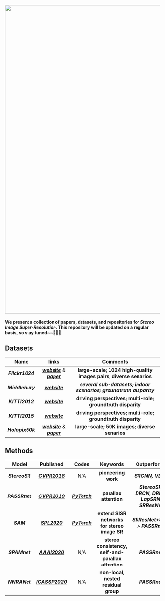 ### <img src="https://raw.github.com/YingqianWang/Awesome-Stereo-Image-SR/master/Fig/Thumbnail.jpg" width="1000">
#### **We present a collection of papers, datasets, and repositories for *Stereo Image Super-Resolution*. This repository will be updated on a regular basis, so stay tuned~~🎉🎉🎉**

## Datasets

|     Name     |   links |  Comments |
| :----------: |  :-----: | :-------: |
|     ***Flickr1024***     | [***website***](https://yingqianwang.github.io/Flickr1024/) & [***paper***](http://openaccess.thecvf.com/content_ICCVW_2019/papers/LCI/Wang_Flickr1024_A_Large-Scale_Dataset_for_Stereo_Image_Super-Resolution_ICCVW_2019_paper.pdf) | **large-scale; 1024 high-quality images pairs; diverse senarios** |
|     ***Middlebury***     | [***website***](http://vision.middlebury.edu/stereo/) | ***several sub-datasets; indoor scenarios; groundtruth disparity*** |
|     ***KITTI2012***     | [***website***](http://www.cvlibs.net/datasets/kitti/index.php) | **driving perspectives; multi-role; groundtruth disparity** |
|     ***KITTI2015***     | [***website***](http://www.cvlibs.net/datasets/kitti/index.php) | **driving perspectives; multi-role; groundtruth disparity** |
|     ***Holopix50k***     | [***website***](http://github.com/leiainc/holopix50k) & [***paper***](https://arxiv.org/pdf/2003.11172.pdf) | **large-scale; 50K images; diverse senarios** |


## Methods
|     Model     |   Published |  Codes | Keywords | Outperforms |
| :----------: |  :-----: | :-------: | :-------: | :-------: |
| ***StereoSR*** | [***CVPR2018***](http://openaccess.thecvf.com/content_cvpr_2018/papers/Jeon_Enhancing_the_Spatial_CVPR_2018_paper.pdf) | N/A | **pioneering work** | ***SRCNN, VDSR***
| ***PASSRnet*** | [***CVPR2019***](http://openaccess.thecvf.com/content_CVPR_2019/papers/Wang_Learning_Parallax_Attention_for_Stereo_Image_Super-Resolution_CVPR_2019_paper.pdf) | [***PyTorch***](https://github.com/LongguangWang/PASSRnet) | **parallax attention** | ***StereoSR, DRCN, DRRN, LapSRN, SRResNet***
| ***SAM*** | [***SPL2020***](https://ieeexplore.ieee.org/stamp/stamp.jsp?tp=&arnumber=8998204) | [***PyTorch***](https://github.com/XinyiYing/SAM) | **extend SISR networks for stereo image SR** | ***SRResNet+SAM > PASSRnet***
| ***SPAMnet*** | [***AAAI2020***](https://www.aaai.org/Papers/AAAI/2020GB/AAAI-SongW.10348.pdf) | N/A | **stereo consistency, self-and-parallax attention** | ***PASSRnet***|
| ***NNRANet*** | [***ICASSP2020***](https://ieeexplore.ieee.org/stamp/stamp.jsp?tp=&arnumber=9054687) | N/A | **non-local, nested residual group** | ***PASSRnet***
